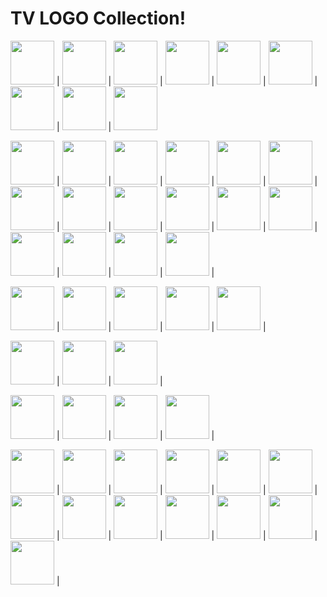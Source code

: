 
TV LOGO Collection! 
==


<img src="https://static.sky.co.nz/sky/channel-logos/051_sky_sport_1_logo_stack_rgb.png" width="70" /> | <img src="https://static.sky.co.nz/sky/channel-logos/051_sky_sport_2_logo_stack_rgb.png" width="70" /> | <img src="https://static.sky.co.nz/sky/channel-logos/051_sky_sport_3_logo_stack_rgb.png" width="70" /> | <img src="https://static.sky.co.nz/sky/channel-logos/051_sky_sport_4_logo_stack_rgb.png" width="70" /> | <img src="https://static.sky.co.nz/sky/channel-logos/051_sky_sport_5_logo_stack_rgb.png" width="70" /> | <img src="https://static.sky.co.nz/sky/channel-logos/051_sky_sport_6_logo_stack_rgb.png" width="70" /> | <img src="https://static.sky.co.nz/sky/channel-logos/051_sky_sport_7_logo_stack_rgb.png" width="70" /> | <img src="https://static.sky.co.nz/sky/channel-logos/051_sky_sport_8_logo_stack_rgb.png" width="70" /> | <img src="https://static.sky.co.nz/sky/channel-logos/051_sky_sport_9_logo_stack_rgb.png" width="70" />


<img src="https://assets.bein.com/mena/sites/3/2015/06/beIN_SPORTS1_PREMIUM_Digital_Mono.png" width="70" /> | <img src="https://assets.bein.com/mena/sites/3/2015/06/beIN_SPORTS2_PREMIUM_Digital_Mono.png" width="70" /> | <img src="https://assets.bein.com/mena/sites/3/2015/06/beIN_SPORTS3_PREMIUM_Digital_Mono.png" width="70" /> | <img src="https://assets.bein.com/mena/sites/3/2015/06/beIN_SPORTS1_ENGLISH_Digital_Mono.png" width="70" /> | <img src="https://assets.bein.com/mena/sites/3/2015/06/beIN_SPORTS2_ENGLISH_Digital_Mono.png" width="70" /> | <img src="https://assets.bein.com/mena/sites/3/2015/06/beIN_SPORTS3_ENGLISH_Digital_Mono.png" width="70" /> | <img src="https://assets.bein.com/mena/sites/3/2015/06/beIN_SPORTS1_DIGITAL_Mono.png" width="70" /> | <img src="https://assets.bein.com/mena/sites/3/2015/06/beIN_SPORTS2_DIGITAL_Mono.png" width="70" /> | <img src="https://assets.bein.com/mena/sites/3/2015/06/beIN_SPORTS3_DIGITAL_Mono.png" width="70" /> | <img src="https://assets.bein.com/mena/sites/3/2015/06/beIN_SPORTS4_DIGITAL_Mono.png" width="70" /> | <img src="https://assets.bein.com/mena/sites/3/2015/06/beIN_SPORTS5_DIGITAL_Mono.png" width="70" /> | <img src="https://assets.bein.com/mena/sites/3/2015/06/beIN_SPORTS6_DIGITAL_Mono.png" width="70" /> | <img src="https://assets.bein.com/mena/sites/3/2015/06/beIN_SPORTS7_DIGITAL_Mono.png" width="70" /> | <img src="https://assets.bein.com/mena/sites/3/2015/06/beIN_SPORTS1_FRENCH_Digital_Mono.png" width="70" /> | <img src="https://assets.bein.com/mena/sites/3/2015/06/beIN_SPORTS2_FRENCH_Digital_Mono.png" width="70" /> | <img src="https://assets.bein.com/mena/sites/3/2015/06/beIN_SPORTS3_FRENCH_Digital_Mono.png" width="70" /> | 


<img src="https://divign0fdw3sv.cloudfront.net/Images/ChannelLogo/contenthub/154_144.png" width="70" /> | <img src="https://divign0fdw3sv.cloudfront.net/Images/ChannelLogo/contenthub/138_144.png" width="70" /> | <img src="https://divign0fdw3sv.cloudfront.net/Images/ChannelLogo/contenthub/164_144.png" width="70" /> | <img src="https://divign0fdw3sv.cloudfront.net/Images/ChannelLogo/contenthub/241_144.png" width="70" /> | <img src="https://divign0fdw3sv.cloudfront.net/Images/ChannelLogo/contenthub/455_144.png" width="70" /> | 


<img src="https://www.lyngsat.com/logo/tv/ss/sky-sports-football-uk.svg" width="70" /> | <img src="https://www.lyngsat.com/logo/tv/ss/sky-sports-premier-league-uk.svg" width="70" /> | <img src="https://www.lyngsat.com/logo/tv/ss/sky-sports-main-event-uk.svg" width="70" /> | 


<img src="https://www.lyngsat.com/logo/tv/bb/bt-sport-1-uk.svg" width="70" /> | <img src="https://www.lyngsat.com/logo/tv/bb/bt-sport-2-uk.svg" width="70" /> | <img src="https://www.lyngsat.com/logo/tv/bb/bt-sport-3-uk.svg" width="70" /> | <img src="https://www.lyngsat.com/logo/tv/bb/bt-sport-4-uk.svg" width="70" /> | 



<img src="https://sportskhabri.com/wp-content/uploads/2022/04/Astro-renews-Premier-League-deal.jpg" width="70" /> | <img src="https://divign0fdw3sv.cloudfront.net/Images/ChannelLogo/contenthub/236_144.png" width="70" /> | <img src="https://divign0fdw3sv.cloudfront.net/Images/ChannelLogo/contenthub/466_144.png" width="70" /> | <img src="https://divign0fdw3sv.cloudfront.net/Images/ChannelLogo/contenthub/313_144.png" width="70" /> | <img src="" width="70" /> | <img src="https://raw.githubusercontent.com/donelfantastic/donelfantastic.github.io/main/assets/1696342096491.png" width="70" /> | <img src="https://imagesstartv.whatsonindia.com/dasimages/channel/landscape/100x75/73Ru5h5e.png" width="70" /> | <img src="https://imagesstartv.whatsonindia.com/dasimages/channel/landscape/100x75/YYZFuenA.png" width="70" /> | <img src="https://imagesstartv.whatsonindia.com/dasimages/channel/landscape/100x75/zlsrZOw1.png" width="70" /> | <img src="https://imagesstartv.whatsonindia.com/dasimages/channel/landscape/100x75/MBqHQu3P.png" width="70" /> | <img src="https://imagesstartv.whatsonindia.com/dasimages/channel/landscape/100x75/LroJyYPI.png" width="70" /> | <img src="" width="70" /> | <img src="" width="70" /> | 


  
